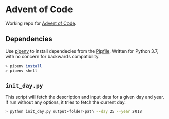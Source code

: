 # Advent of Code
Working repo for [Advent of Code](https://adventofcode.com).

## Dependencies

Use [pipenv](https://pipenv.readthedocs.io/en/latest/) to install dependecies from the [Pipfile](Pipfile). Written for Python 3.7, with no concern for backwards compatibility.
```bash
> pipenv install
> pipenv shell
```

## `init_day.py`

This script will fetch the description and input data for a given day and year. If run without any options, it tries to fetch the current day.

``` bash
> python init_day.py output-folder-path --day 25 --year 2018
```
